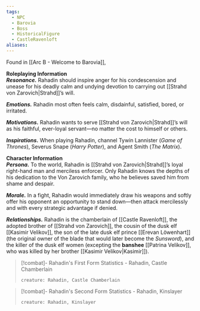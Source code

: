 ```yaml
---
tags:
  - NPC
  - Barovia
  - Boss
  - HistoricalFigure
  - CastleRavenloft
aliases:
---
```

Found in [[Arc B - Welcome to Barovia]], 

**Roleplaying Information**  
**_Resonance._** Rahadin should inspire anger for his condescension and unease for his deadly calm and undying devotion to carrying out [[Strahd von Zarovich|Strahd]]’s will.

**_Emotions._** Rahadin most often feels calm, disdainful, satisfied, bored, or irritated.

**_Motivations._** Rahadin wants to serve [[Strahd von Zarovich|Strahd]]’s will as his faithful, ever-loyal servant—no matter the cost to himself or others.

**_Inspirations._** When playing Rahadin, channel Tywin Lannister (_Game of Thrones_), Severus Snape (_Harry Potter_), and Agent Smith (_The Matrix_).

**Character Information**  
**_Persona._** To the world, Rahadin is [[Strahd von Zarovich|Strahd]]’s loyal right-hand man and merciless enforcer. Only Rahadin knows the depths of his dedication to the Von Zarovich family, who he believes saved him from shame and despair.

**_Morale._** In a fight, Rahadin would immediately draw his weapons and softly offer his opponent an opportunity to stand down—then attack mercilessly and with every strategic advantage if denied.

**_Relationships._** Rahadin is the chamberlain of [[Castle Ravenloft]], the adopted brother of [[Strahd von Zarovich]], the cousin of the dusk elf [[Kasimir Velikov]], the son of the late dusk elf prince [[Erevan Löwenhart]] (the original owner of the blade that would later become the _Sunsword_), and the killer of the dusk elf women (excepting the **banshee** [[Patrina Velikov]], who was killed by her brother [[Kasimir Velikov|Kasimir]]).

> [!combat]- Rahadin's First Form Statistics - Rahadin, Castle Chamberlain
> ```statblock
> creature: Rahadin, Castle Chamberlain
> ```

> [!combat]- Rahadin's Second Form Statistics - Rahadin, Kinslayer
> ```statblock
> creature: Rahadin, Kinslayer
> ```

